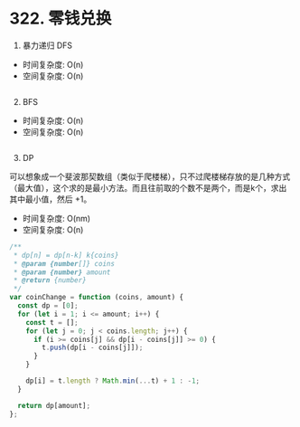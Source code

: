 # 322. 零钱兑换

1. 暴力递归 DFS

* 时间复杂度: O(n)
* 空间复杂度: O(n)

```js

```

2. BFS

* 时间复杂度: O(n)
* 空间复杂度: O(n)

```js

```

3. DP

可以想象成一个斐波那契数组（类似于爬楼梯），只不过爬楼梯存放的是几种方式（最大值），这个求的是最小方法。而且往前取的个数不是两个，而是k个，求出其中最小值，然后 +1。

* 时间复杂度: O(nm)
* 空间复杂度: O(n)

```js
/**
 * dp[n] = dp[n-k] k{coins}
 * @param {number[]} coins
 * @param {number} amount
 * @return {number}
 */
var coinChange = function (coins, amount) {
  const dp = [0];
  for (let i = 1; i <= amount; i++) {
    const t = [];
    for (let j = 0; j < coins.length; j++) {
      if (i >= coins[j] && dp[i - coins[j]] >= 0) {
        t.push(dp[i - coins[j]]);
      }
    }

    dp[i] = t.length ? Math.min(...t) + 1 : -1;
  }

  return dp[amount];
};
```